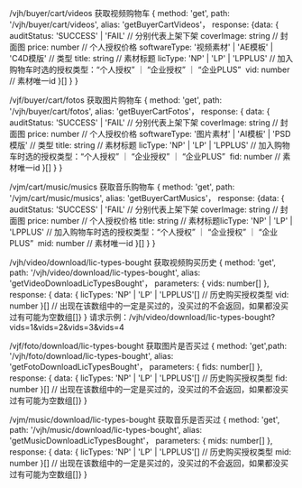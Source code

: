 /vjh/buyer/cart/videos 获取视频购物车
{​
    method: 'get',​
    path: '/vjh/buyer/cart/videos',​
    alias: 'getBuyerCartVideos'，​
    response: {​
        data: {​
            auditStatus: 'SUCCESS' | 'FAIL' // 分别代表上架下架​
            coverImage: string // 封面图​
            price: number // 个人授权价格​
            softwareType: '视频素材' | 'AE模板' | 'C4D模版' // 类型​
            title: string // 素材标题​
            licType: 'NP' | 'LP' | 'LPPLUS' // 加入购物车时选的授权类型：“个人授权” ｜ “企业授权” ｜ “企业PLUS” ​
            vid: number // 素材唯一id​
        }[]​
   }​
}

/vjf/buyer/cart/fotos 获取图片购物车
{​
    method: 'get',​
    path: '/vjh/buyer/cart/fotos',​
    alias: 'getBuyerCartFotos'，​
    response: {​
        data: {​
            auditStatus: 'SUCCESS' | 'FAIL' // 分别代表上架下架​
            coverImage: string // 封面图​
            price: number // 个人授权价格​
            softwareType: '图片素材' | 'AI模板' | 'PSD模版' // 类型​
            title: string // 素材标题​
            licType: 'NP' | 'LP' | 'LPPLUS' // 加入购物车时选的授权类型：“个人授权” ｜ “企业授权” ｜ “企业PLUS” ​
            fid: number // 素材唯一id​
        }[]​
   }​
}

/vjm/cart/music/musics 获取音乐购物车​
{​
    method: 'get',​
    path: '/vjm/cart/music/musics',​
    alias: 'getBuyerCartMusics'，​
    response: {​
        data: {​
            auditStatus: 'SUCCESS' | 'FAIL' // 分别代表上架下架​
            coverImage: string // 封面图​
            price: number // 个人授权价格​
            title: string // 素材标题​
            licType: 'NP' | 'LP' | 'LPPLUS' // 加入购物车时选的授权类型：“个人授权” ｜ “企业授权” ｜ “企业PLUS” ​
            mid: number // 素材唯一id​
        }[]​
   }​
}

/vjh/video/download/lic-types-bought 获取视频购买历史
{​
    method: 'get',​
    path: '/vjh/video/download/lic-types-bought',​
    alias: 'getVideoDownloadLicTypesBought'，​
    parameters: {​
        vids: number[]​
    },​
    response: {​
        data: {​
            licTypes: 'NP' | 'LP' | 'LPPLUS'[] // 历史购买授权类型​
            vid: number​
        }[] // 出现在该数组中的一定是买过的，没买过的不会返回，如果都没买过有可能为空数组[]​
   }​
}​
​
请求示例：/vjh/video/download/lic-types-bought?vids=1&vids=2&vids=3&vids=4

/vjf/foto/download/lic-types-bought 获取图片是否买过
{​
    method: 'get',​
    path: '/vjh/foto/download/lic-types-bought',​
    alias: 'getFotoDownloadLicTypesBought'，​
    parameters: {​
        fids: number[]​
    },​
    response: {​
        data: {​
            licTypes: 'NP' | 'LP' | 'LPPLUS'[] // 历史购买授权类型​
            fid: number​
        }[] // 出现在该数组中的一定是买过的，没买过的不会返回，如果都没买过有可能为空数组[]​
   }​
}

/vjm/music/download/lic-types-bought 获取音乐是否买过
{​
    method: 'get',​
    path: '/vjh/music/download/lic-types-bought',​
    alias: 'getMusicDownloadLicTypesBought'，​
    parameters: {​
        mids: number[]​
    },​
    response: {​
        data: {​
            licTypes: 'NP' | 'LP' | 'LPPLUS'[] // 历史购买授权类型​
            mid: number​
        }[] // 出现在该数组中的一定是买过的，没买过的不会返回，如果都没买过有可能为空数组[]​
   }​
}
